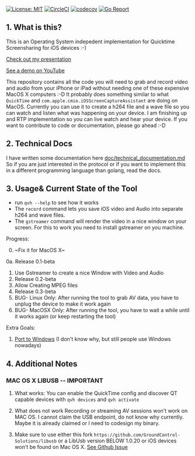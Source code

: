 [![License: MIT](https://img.shields.io/badge/License-MIT-yellow.svg)](https://opensource.org/licenses/MIT)
[![CircleCI](https://circleci.com/gh/danielpaulus/quicktime_video_hack.svg?style=svg)](https://circleci.com/gh/danielpaulus/quicktime_video_hack)
[![codecov](https://codecov.io/gh/danielpaulus/quicktime_video_hack/branch/master/graph/badge.svg)](https://codecov.io/gh/danielpaulus/quicktime_video_hack)
[![Go Report](https://goreportcard.com/badge/github.com/danielpaulus/quicktime_video_hack)](https://goreportcard.com/report/github.com/danielpaulus/quicktime_video_hack)

## 1. What is this?
This is an Operating System indepedent implementation for Quicktime Screensharing for iOS devices :-)

[Check out my presentation](https://danielpaulus.github.io/quicktime_video_hack_presentation)

[See a demo on YouTube](https://youtu.be/8v5f_ybSjHk)

This repository contains all the code you will need to grab and record video and audio from your iPhone or iPad 
without needing one of these expensive MacOS X computers :-D
It probably does something similar to what `QuickTime` and `com.apple.cmio.iOSScreenCaptureAssistant` are doing on MacOS.
Currently you can use it to create a h264 file and a wave file so you can watch and listen what was happening on your device. 
I am finishing up and RTP implementation so you can live watch and hear your device. 
If you want to contribute to code or documentation, please go ahead :-D

## 2. Technical Docs
I have written some documentation here [doc/technical_documentation.md](https://github.com/danielpaulus/quicktime_video_hack/blob/master/doc/technical_documentation.md)
So if you are just interested in the protocol or if you want to implement this in a different programming language than golang, read the docs.
## 3. Usage& Current State of the Tool
- run `qvh --help` to see how it works
- The `record` command lets you save iOS video and Audio into separate h264 and wave files.
- The `gstreamer` command will render the video in a nice window on your screen. For this to work you need to install gstreamer on you machine.

Progress:

0. ~Fix it for MacOS X~

0a. Release 0.1-beta

1. Use Gstreamer to create a nice Window with Video and Audio
2. Release 0.2-beta
3. Allow Creating MPEG files
4. Release 0.3-beta
5. BUG- Linux Only: After running the tool to grab AV data, you have to unplug the device to make it work again
6. BUG- MacOSX Only: After running the tool, you have to wait a while until it works again (or keep restarting the tool)

Extra Goals:

1. [Port to Windows](https://github.com/danielpaulus/quicktime_video_hack/tree/windows/windows) (I don't know why, but still people use Windows nowadays)



## 4. Additional Notes
### MAC OS X LIBUSB -- IMPORTANT
1. What works:
 You can enable the QuickTime config and discover QT capable devices with `qvh devices` and  `qvh activate` 

2. What does not work
Recording or streaming AV sessions won't work on MAC OS. I cannot claim the USB endpoint, do not know why currently. Maybe it is already claimed or I need to codesign my binary.  

2. Make sure to use either this fork `https://github.com/GroundControl-Solutions/libusb`
   or a LibUsb version BELOW 1.0.20 or iOS devices won't be found on Mac OS X.
   [See Github Issue](https://github.com/libusb/libusb/issues/290)

